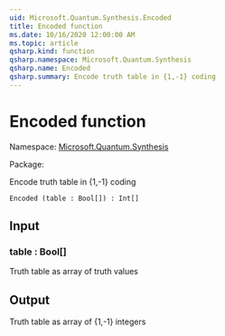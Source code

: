 ```yaml
---
uid: Microsoft.Quantum.Synthesis.Encoded
title: Encoded function
ms.date: 10/16/2020 12:00:00 AM
ms.topic: article
qsharp.kind: function
qsharp.namespace: Microsoft.Quantum.Synthesis
qsharp.name: Encoded
qsharp.summary: Encode truth table in {1,-1} coding
---
```


# Encoded function

Namespace: [Microsoft.Quantum.Synthesis](xref:Microsoft.Quantum.Synthesis)

Package: [](https://nuget.org/packages/)


Encode truth table in {1,-1} coding

```Q#
Encoded (table : Bool[]) : Int[]
```


## Input

### table : Bool[]

Truth table as array of truth values



## Output

Truth table as array of {1,-1} integers